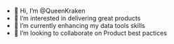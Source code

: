 - 👋 Hi, I’m @QueenKraken
- 👀 I’m interested in delivering great products
- 🌱 I’m currently enhancing my data tools skills
- 💞️ I’m looking to collaborate on Product best pactices
<!---
QueenKraken/QueenKraken is a ✨ special ✨ repository because its `README.md` (this file) appears on your GitHub profile.
You can click the Preview link to take a look at your changes.
--->

